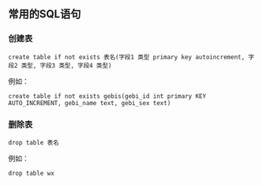 常用的SQL语句
---

### 创建表  
	create table if not exists 表名(字段1 类型 primary key autoincrement, 字段2 类型, 字段3 类型, 字段4 类型)  
例如：  

	create table if not exists gebis(gebi_id int primary KEY AUTO_INCREMENT, gebi_name text, gebi_sex text)
### 删除表
	drop table 表名  
例如：  

	drop table wx